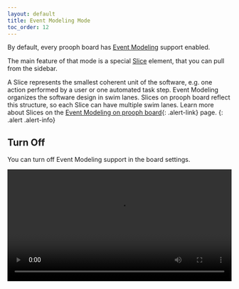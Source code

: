```yaml
---
layout: default
title: Event Modeling Mode
toc_order: 12
---
```


By default, every prooph board has [Event Modeling]({{site.baseUrl}}/event_modeling/why-event-modeling.html) support enabled. 

The main feature of that mode is a special [Slice]({{site.baseUrl}}/board_workspace/Frames.html#event-modeling-slice) element, that you can pull from the sidebar.

A Slice represents the smallest coherent unit of the software, e.g. one action performed by a user or one automated task step.
Event Modeling organizes the software design in swim lanes. Slices on prooph board reflect this structure, so each Slice can have multiple swim lanes.
Learn more about Slices on the [Event Modeling on prooph board]({{site.baseUrl}}/event_modeling/event-modeling-on-prooph-board.html){: .alert-link} page.
{: .alert .alert-info}

## Turn Off

You can turn off Event Modeling support in the board settings.

<div class="video-container">
    <video style="width: 100%" controls>
        <source src="{{site.baseUrl}}/assets/video/board_workspace/event-modeling-mode-turn-off.mp4">
    </video>
</div>



